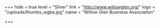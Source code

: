 +++
hide = true
level = "Silver"
link = "http://www.willowglen.org/"
logo = "/uploads/thumbs_wgba.jpg"
name = "Willow Glen Business Association"

+++
